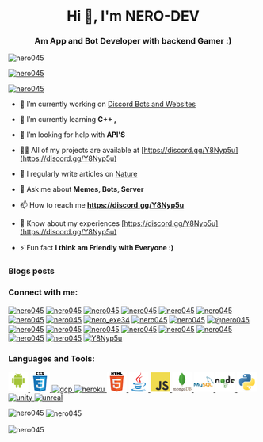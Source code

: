 <h1 align="center">Hi 👋, I'm NERO-DEV</h1>
<h3 align="center">Am App and Bot Developer with backend Gamer :)</h3>

<p align="left"> <img src="https://komarev.com/ghpvc/?username=nero045&label=Profile%20views&color=0e75b6&style=flat" alt="nero045" /> </p>

<p align="left"> <a href="https://github.com/ryo-ma/github-profile-trophy"><img src="https://github-profile-trophy.vercel.app/?username=nero045" alt="nero045" /></a> </p>

<p align="left"> <a href="https://twitter.com/nero045" target="blank"><img src="https://img.shields.io/twitter/follow/nero045?logo=twitter&style=for-the-badge" alt="nero045" /></a> </p>

- 🔭 I’m currently working on [Discord Bots and Websites](https://discord.gg/Y8Nyp5u)

- 🌱 I’m currently learning **C++ ,**

- 🤝 I’m looking for help with **API'S**

- 👨‍💻 All of my projects are available at [https://discord.gg/Y8Nyp5u](https://discord.gg/Y8Nyp5u)

- 📝 I regularly write articles on [Nature](Nature)

- 💬 Ask me about **Memes, Bots, Server**

- 📫 How to reach me **https://discord.gg/Y8Nyp5u**

- 📄 Know about my experiences [https://discord.gg/Y8Nyp5u](https://discord.gg/Y8Nyp5u)

- ⚡ Fun fact **I think am Friendly with Everyone :)**

### Blogs posts
<!-- BLOG-POST-LIST:START -->
<!-- BLOG-POST-LIST:END -->

<h3 align="left">Connect with me:</h3>
<p align="left">
<a href="https://codepen.io/nero045" target="blank"><img align="center" src="https://cdn.jsdelivr.net/npm/simple-icons@3.0.1/icons/codepen.svg" alt="nero045" height="30" width="40" /></a>
<a href="https://dev.to/nero045" target="blank"><img align="center" src="https://cdn.jsdelivr.net/npm/simple-icons@3.0.1/icons/dev-dot-to.svg" alt="nero045" height="30" width="40" /></a>
<a href="https://twitter.com/nero045" target="blank"><img align="center" src="https://cdn.jsdelivr.net/npm/simple-icons@3.0.1/icons/twitter.svg" alt="nero045" height="30" width="40" /></a>
<a href="https://linkedin.com/in/nero045" target="blank"><img align="center" src="https://cdn.jsdelivr.net/npm/simple-icons@3.0.1/icons/linkedin.svg" alt="nero045" height="30" width="40" /></a>
<a href="https://stackoverflow.com/users/nero045" target="blank"><img align="center" src="https://cdn.jsdelivr.net/npm/simple-icons@3.0.1/icons/stackoverflow.svg" alt="nero045" height="30" width="40" /></a>
<a href="https://codesandbox.com/nero045" target="blank"><img align="center" src="https://cdn.jsdelivr.net/npm/simple-icons@3.0.1/icons/codesandbox.svg" alt="nero045" height="30" width="40" /></a>
<a href="https://kaggle.com/nero045" target="blank"><img align="center" src="https://cdn.jsdelivr.net/npm/simple-icons@3.0.1/icons/kaggle.svg" alt="nero045" height="30" width="40" /></a>
<a href="https://fb.com/nero045" target="blank"><img align="center" src="https://cdn.jsdelivr.net/npm/simple-icons@3.0.1/icons/facebook.svg" alt="nero045" height="30" width="40" /></a>
<a href="https://instagram.com/nero_exe34" target="blank"><img align="center" src="https://cdn.jsdelivr.net/npm/simple-icons@3.0.1/icons/instagram.svg" alt="nero_exe34" height="30" width="40" /></a>
<a href="https://dribbble.com/nero045" target="blank"><img align="center" src="https://cdn.jsdelivr.net/npm/simple-icons@3.0.1/icons/dribbble.svg" alt="nero045" height="30" width="40" /></a>
<a href="https://www.behance.net/nero045" target="blank"><img align="center" src="https://cdn.jsdelivr.net/npm/simple-icons@3.0.1/icons/behance.svg" alt="nero045" height="30" width="40" /></a>
<a href="https://medium.com/@nero045" target="blank"><img align="center" src="https://cdn.jsdelivr.net/npm/simple-icons@3.0.1/icons/medium.svg" alt="@nero045" height="30" width="40" /></a>
<a href="https://www.youtube.com/c/nero045" target="blank"><img align="center" src="https://cdn.jsdelivr.net/npm/simple-icons@3.0.1/icons/youtube.svg" alt="nero045" height="30" width="40" /></a>
<a href="https://www.codechef.com/users/nero045" target="blank"><img align="center" src="https://cdn.jsdelivr.net/npm/simple-icons@3.1.0/icons/codechef.svg" alt="nero045" height="30" width="40" /></a>
<a href="https://www.hackerrank.com/nero045" target="blank"><img align="center" src="https://cdn.jsdelivr.net/npm/simple-icons@3.0.1/icons/hackerrank.svg" alt="nero045" height="30" width="40" /></a>
<a href="https://codeforces.com/profile/nero045" target="blank"><img align="center" src="https://cdn.jsdelivr.net/npm/simple-icons@3.0.1/icons/codeforces.svg" alt="nero045" height="30" width="40" /></a>
<a href="https://www.leetcode.com/nero045" target="blank"><img align="center" src="https://cdn.jsdelivr.net/npm/simple-icons@3.0.1/icons/leetcode.svg" alt="nero045" height="30" width="40" /></a>
<a href="https://www.hackerearth.com/nero045" target="blank"><img align="center" src="https://cdn.jsdelivr.net/npm/simple-icons@3.0.1/icons/hackerearth.svg" alt="nero045" height="30" width="40" /></a>
<a href="https://auth.geeksforgeeks.org/user/nero045" target="blank"><img align="center" src="https://cdn.jsdelivr.net/npm/simple-icons@3.0.1/icons/geeksforgeeks.svg" alt="nero045" height="30" width="40" /></a>
<a href="https://www.topcoder.com/members/nero045" target="blank"><img align="center" src="https://cdn.jsdelivr.net/npm/simple-icons@3.0.1/icons/topcoder.svg" alt="nero045" height="30" width="40" /></a>
<a href="https://discord.gg/Y8Nyp5u" target="blank"><img align="center" src="https://cdn.jsdelivr.net/npm/simple-icons@3.0.1/icons/discord.svg" alt="Y8Nyp5u" height="30" width="40" /></a>
</p>

<h3 align="left">Languages and Tools:</h3>
<p align="left"> <a href="https://developer.android.com" target="_blank"> <img src="https://raw.githubusercontent.com/devicons/devicon/master/icons/android/android-original-wordmark.svg" alt="android" width="40" height="40"/> </a> <a href="https://www.w3schools.com/css/" target="_blank"> <img src="https://raw.githubusercontent.com/devicons/devicon/master/icons/css3/css3-original-wordmark.svg" alt="css3" width="40" height="40"/> </a> <a href="https://cloud.google.com" target="_blank"> <img src="https://www.vectorlogo.zone/logos/google_cloud/google_cloud-icon.svg" alt="gcp" width="40" height="40"/> </a> <a href="https://heroku.com" target="_blank"> <img src="https://www.vectorlogo.zone/logos/heroku/heroku-icon.svg" alt="heroku" width="40" height="40"/> </a> <a href="https://www.w3.org/html/" target="_blank"> <img src="https://raw.githubusercontent.com/devicons/devicon/master/icons/html5/html5-original-wordmark.svg" alt="html5" width="40" height="40"/> </a> <a href="https://www.java.com" target="_blank"> <img src="https://raw.githubusercontent.com/devicons/devicon/master/icons/java/java-original.svg" alt="java" width="40" height="40"/> </a> <a href="https://developer.mozilla.org/en-US/docs/Web/JavaScript" target="_blank"> <img src="https://raw.githubusercontent.com/devicons/devicon/master/icons/javascript/javascript-original.svg" alt="javascript" width="40" height="40"/> </a> <a href="https://www.mongodb.com/" target="_blank"> <img src="https://raw.githubusercontent.com/devicons/devicon/master/icons/mongodb/mongodb-original-wordmark.svg" alt="mongodb" width="40" height="40"/> </a> <a href="https://www.mysql.com/" target="_blank"> <img src="https://raw.githubusercontent.com/devicons/devicon/master/icons/mysql/mysql-original-wordmark.svg" alt="mysql" width="40" height="40"/> </a> <a href="https://nodejs.org" target="_blank"> <img src="https://raw.githubusercontent.com/devicons/devicon/master/icons/nodejs/nodejs-original-wordmark.svg" alt="nodejs" width="40" height="40"/> </a> <a href="https://www.python.org" target="_blank"> <img src="https://raw.githubusercontent.com/devicons/devicon/master/icons/python/python-original.svg" alt="python" width="40" height="40"/> </a> <a href="https://unity.com/" target="_blank"> <img src="https://www.vectorlogo.zone/logos/unity3d/unity3d-icon.svg" alt="unity" width="40" height="40"/> </a> <a href="https://unrealengine.com/" target="_blank"> <img src="https://raw.githubusercontent.com/kenangundogan/fontisto/036b7eca71aab1bef8e6a0518f7329f13ed62f6b/icons/svg/brand/unreal-engine.svg" alt="unreal" width="40" height="40"/> </a> </p>

<p><img align="left" src="https://github-readme-stats.vercel.app/api/top-langs?username=nero045&show_icons=true&locale=en&layout=compact" alt="nero045" /></p>

<p>&nbsp;<img align="center" src="https://github-readme-stats.vercel.app/api?username=nero045&show_icons=true&locale=en" alt="nero045" /></p>

<p><img align="center" src="https://github-readme-streak-stats.herokuapp.com/?user=nero045&" alt="nero045" /></p>

